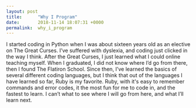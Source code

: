 ```yaml
---
layout: post
title:      "Why I Program"
date:       2018-11-14 18:07:31 +0000
permalink:  why_i_program
---
```



  I started coding in Python when I was about sixteen years old as an elective on The Great Curses. I’ve suffered with dyslexia, and coding just clicked in the way I think. After the Great Curses, I just learned what I could online teaching myself. When I graduated, I did not know where I’d go from there, then I found The Flatiron School. Since then, I’ve learned the basics of several different coding languages, but I think that out of the languages I have learned so far, Ruby is my favorite. Ruby, with it's easy to remember commands and error codes, it the most fun for me to code in, and the fastest to learn. I can’t what to see where I will go from here, and what I’ll learn next.

